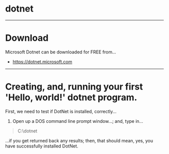 # dotnet

-----

# Download

Microsoft Dotnet can be downloaded for FREE from...

- https://dotnet.microsoft.com

-----

# Creating, and, running your first 'Hello, world!' dotnet program.

First, we need to test if DotNet is installed, correctly...  

1. Open up a DOS command line prompt window...; and, type in...  

> C:\dotnet  

...if you get returned back any results; then, that should mean, yes, you have successfully installed DotNet.
